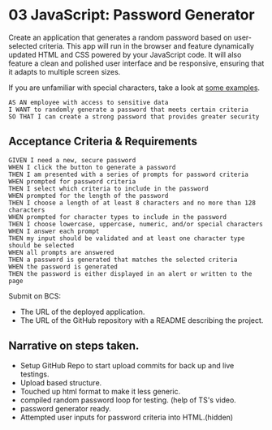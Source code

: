 # 03 JavaScript: Password Generator

Create an application that generates a random password based on user-selected criteria. This app will run in the browser and feature dynamically updated HTML and CSS powered by your JavaScript code. It will also feature a clean and polished user interface and be responsive, ensuring that it adapts to multiple screen sizes.

If you are unfamiliar with special characters, take a look at [some examples](https://www.owasp.org/index.php/Password_special_characters).

```
AS AN employee with access to sensitive data
I WANT to randomly generate a password that meets certain criteria
SO THAT I can create a strong password that provides greater security
```

## Acceptance Criteria & Requirements

```
GIVEN I need a new, secure password
WHEN I click the button to generate a password
THEN I am presented with a series of prompts for password criteria
WHEN prompted for password criteria
THEN I select which criteria to include in the password
WHEN prompted for the length of the password
THEN I choose a length of at least 8 characters and no more than 128 characters
WHEN prompted for character types to include in the password
THEN I choose lowercase, uppercase, numeric, and/or special characters
WHEN I answer each prompt
THEN my input should be validated and at least one character type should be selected
WHEN all prompts are answered
THEN a password is generated that matches the selected criteria
WHEN the password is generated
THEN the password is either displayed in an alert or written to the page
```

Submit on BCS:

- The URL of the deployed application.
- The URL of the GitHub repository with a README describing the project.

## Narrative on steps taken.

- Setup GitHub Repo to start upload commits for back up and live testings.
- Upload based structure.
- Touched up html format to make it less generic.
- compiled random password loop for testing. (help of TS's video.
- password generator ready.
- Attempted user inputs for password criteria into HTML.(hidden)
